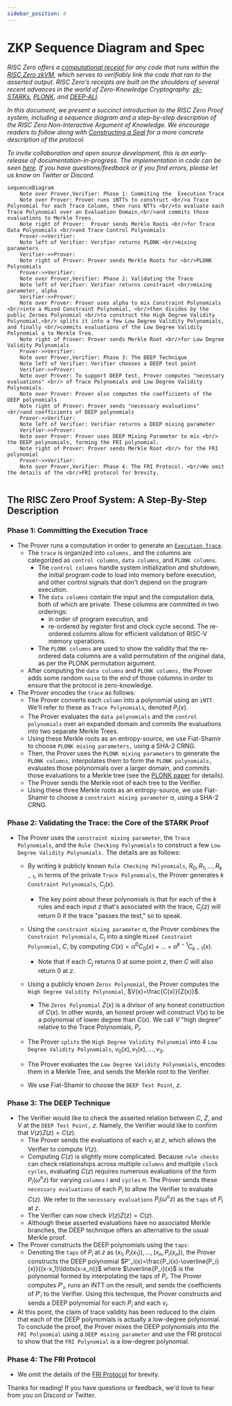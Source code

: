 ```yaml
---
sidebar_position: 4
---
```


# ZKP Sequence Diagram and Spec

*RISC Zero offers a [computational receipt](https://docs.rs/risc0-zkvm/latest/risc0_zkvm/receipt/struct.Receipt.html) for any code that runs within the [RISC Zero zkVM](../zkvm/zkvm_overview.md), which serves to verifiably link the code that ran to the asserted output. 
RISC Zero's receipts are built on the shoulders of several recent advances in the world of Zero-Knowledge Cryptography: [zk-STARKs](https://eprint.iacr.org/2018/046.pdf), [PLONK](https://eprint.iacr.org/2019/953.pdf), and [DEEP-ALI](https://arxiv.org/pdf/1903.12243.pdf).*

*In this document, we present a succinct introduction to the RISC Zero Proof system, including a sequence diagram and a step-by-step description of the RISC Zero Non-Interactive Argument of Knowledge. 
We encourage readers to follow along with [Constructing a Seal](constructing-a-seal.md) for a more concrete description of the protocol.*

*To invite collaboration and open source development, this is an early-release of documentation-in-progress. 
The implementation in code can be seen [here](https://github.com/risc0/risc0/blob/v0.7.2/risc0/zkp/prove/prove.cpp). 
If you have questions/feedback or if you find errors, please let us know on Twitter or Discord.*

```mermaid
sequenceDiagram
    Note over Prover,Verifier: Phase 1: Commiting the  Execution Trace
    Note over Prover: Prover runs iNTTs to construct <br/>a Trace Polynomial for each Trace Column, then runs NTTs <br/>to evaluate each Trace Polynomial over an Evaluation Domain,<br/>and commits those evaluations to Merkle Trees.
    Note right of Prover:  Prover sends Merkle Roots <br/>for Trace Data Polynomials <br/>and Trace Control Polynomials
    Prover->>Verifier: 
    Note left of Verifier: Verifier returns PLONK <br/>mixing parameters
    Verifier->>Prover: 
    Note right of Prover: Prover sends Merkle Roots for <br/>PLONK Polynomials 
    Prover->>Verifier: 
    Note over Prover,Verifier: Phase 2: Validating the Trace
    Note left of Verifier: Verifier returns constraint <br/>mixing parameter, alpha
    Verifier->>Prover: 
    Note over Prover: Prover uses alpha to mix Constraint Polynomials <br/>into a Mixed Constraint Polynomial, <br/>then divides by the public Zeroes Polynomial <br/>to construct the High Degree Validity Polynomial,<br/> splits it into a few Low Degree Validity Polynomials, and finally <br/>commits evaluations of the Low Degree Validity Polynomial a to Merkle Tree.
    Note right of Prover: Prover sends Merkle Root <br/>for Low Degree Validity Polynomials
    Prover->>Verifier: 
    Note over Prover,Verifier: Phase 3: The DEEP Technique
    Note left of Verifier: Verifier chooses a DEEP test point
    Verifier->>Prover: 
    Note over Prover: To support DEEP test, Prover computes "necessary evaluations" <br/> of Trace Polynomials and Low Degree Validity Polynomials. 
    Note over Prover: Prover also computes the coefficients of the DEEP polynomials
    Note right of Prover: Prover sends "necessary evaluations" <br/>and coefficients of DEEP polynomials
    Prover->>Verifier: 
    Note left of Verifier: Verifier returns a DEEP mixing parameter
    Verifier->>Prover: 
    Note over Prover: Prover uses DEEP Mixing Parameter to mix <br/> the DEEP polynomials, forming the FRI polynomial. 
    Note right of Prover: Prover sends Merkle Root <br/> for the FRI polynomial
    Prover->>Verifier: 
    Note over Prover,Verifier: Phase 4: The FRI Protocol. <br/>We omit the details of the <br/>FRI protocol for brevity.
  
```
## The RISC Zero Proof System: A Step-By-Step Description

### Phase 1: Committing the Execution Trace
- The Prover runs a computation in order to generate an [`Execution Trace`](what_is_a_trace.md). 
  - The `trace` is organized into `columns,` and the columns are categorized as `control columns`, `data columns`, and `PLONK columns`.
    - The `control columns` handle system initialization and shutdown, the initial program code to load into memory before execution, and other control signals that don't depend on the program execution.
    - The `data columns` contain the input and the computation data, both of which are private. These columns are committed in two orderings: 
      - in order of program execution, and 
      - re-ordered by register first and clock cycle second. The re-ordered columns allow for efficient validation of RISC-V memory operations.
    - The `PLONK columns` are used to show the validity that the re-ordered data columns are a valid permutation of the original data, as per the PLONK permutation argument. 
  - After computing the `data columns` and `PLONK columns,` the Prover adds some random `noise` to the end of those columns in order to ensure that the protocol is zero-knowledge.
- The Prover encodes the `trace` as follows:  
  - The Prover converts each `column` into a polynomial using an `iNTT`. We'll refer to these as `Trace Polynomials`, denoted $P_i(x)$.
  - The Prover evaluates the `data polynomials` and the `control polynomials` over an expanded domain and commits the evaluations into two separate Merkle Trees.
  - Using these Merkle roots as an entropy-source, we use Fiat-Shamir to choose `PLONK mixing parameters,` using a SHA-2 CRNG.
  - Then, the Prover uses the `PLONK mixing parameters` to generate the `PLONK columns`, interpolates them to form the `PLONK polynomials,` evaluates those polynomials over a larger domain, and commits those evaluations to a Merkle tree (see the [PLONK paper](https://eprint.iacr.org/2019/953.pdf) for details). 
  - The Prover sends the Merkle root of each tree to the Verifier.
  - Using these three Merkle roots as an entropy-source, we use Fiat-Shamir to choose a `constraint mixing parameter` $\alpha$, using a SHA-2 CRNG.
### Phase 2: Validating the Trace: the Core of the STARK Proof
- The Prover uses the `constraint mixing parameter`, the `Trace Polynomials`, and the `Rule Checking Polynomials` to construct a few `Low Degree Validity Polynomials.` The details are as follows:
  - By writing $k$ publicly known `Rule Checking Polynomials`,  $R_0, R_1, ..., R_{k-1}$, in terms of the private `Trace Polynomials`, the Prover generates $k$ `Constraint Polynomials`, $C_j(x)$. 
    - The key point about these polynomials is that for each of the $k$ rules and each input $z$ that's associated with the trace, $C_j(z)$ will return 0 if the trace "passes the test," so to speak. 
  - Using the `constraint mixing parameter` $\alpha$, the Prover combines the `Constraint Polynomials`, $C_j$ into a single `Mixed Constraint Polynomial`, $C$, by computing $C(x)=\alpha^0C_0(x)+\ldots+\alpha^{k-1}C_{k-1}(x).$ 
    - Note that if each $C_j$ returns 0 at some point $z$, then $C$ will also return 0 at $z$. 
  - Using a publicly known `Zeros Polynomial`, the Prover computes the `High Degree Validity Polynomial`, $V(x)=\frac{C(x)}{Z(x)}$.
    - The `Zeros Polynomial` $Z(x)$ is a divisor of any honest construction of $C(x)$. 
      In other words, an honest prover will construct $V(x)$ to be a polynomial of lower degree than $C(x)$. 
      We call $V$ "high degree" relative to the Trace Polynomials, $P_i$.
  - The Prover `splits` the `High Degree Validity Polynomial` into 4 `Low Degree Validity Polynomials`, $v_0(x), v_1(x), ..., v_3$. 
  
  - The Prover evaluates the `Low Degree Validity Polynomials`, encodes them in a Merkle Tree, and sends the Merkle root to the Verifier. 
  
  - We use Fiat-Shamir to choose the `DEEP Test Point`, $z$. 
### Phase 3: The DEEP Technique
- The Verifier would like to check the asserted relation between $C$, $Z$, and $V$ at the `DEEP Test Point,` $z$. 
  Namely, the Verifier would like to confirm that $V(z)Z(z)=C(z)$.
  - The Prover sends the evaluations of each $v_i$ at $z$, which allows the Verifier to compute $V(z)$. 
  - Computing $C(z)$ is slightly more complicated. Because `rule checks` can check relationships across multiple `columns` and multiple `clock cycles`,  evaluating $C(z)$ requires numerous evaluations of the form $P_i(\omega^nz)$ for varying `columns` $i$ and `cycles` $n$. 
    The Prover sends these `necessary evaluations` of each $P_i$ to allow the Verifier to evaluate $C(z)$. 
    We refer to the `necessary evaluations` $P_i(\omega^nz)$ as the `taps` of $P_i$ at $z$. 
  - The Verifier can now check $V(z)Z(z)=C(z)$. 
  - Although these asserted evaluations have no associated Merkle branches, the DEEP technique offers an alternative to the usual Merkle proof.
- The Prover constructs the DEEP polynomials using the `taps`:
  - Denoting the `taps` of $P_i$ at $z$ as $(x_1,P_i(x_1)),\ldots,(x_n,P_i(x_n))$, the Prover constructs the DEEP polynomial $P'_i(x)=\frac{P_i(x)-\overline{P_i}(x)}{(x-x_1)\ldots(x-x_n)}$ where $\overline{P_i}(x)$ is the polynomial formed by interpolating the taps of $P_i$. The Prover computes $P'_i$, runs an iNTT on the result, and sends the coefficients of $P'_i$ to the Verifier. 
    Using this technique, the Prover constructs and sends a DEEP polynomial for each $P_i$ and each $v_i$. 
- At this point, the claim of trace validity has been reduced to the claim that each of the DEEP polynomials is actually a low-degree polynomial. 
  To conclude the proof, the Prover mixes the DEEP polynomials into the `FRI Polynomial` using a `DEEP mixing parameter` and use the FRI protocol to show that the `FRI Polynomial` is a low-degree polynomial. 
### Phase 4: The FRI Protocol
- We omit the details of the [FRI Protocol](../../reference-docs/about-fri.md) for brevity. 

Thanks for reading! If you have questions or feedback, we'd love to hear from you on Discord or Twitter.